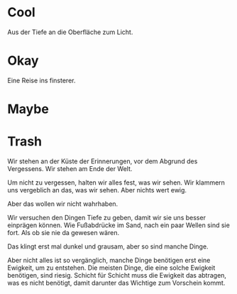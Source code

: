 # Cool

Aus der Tiefe an die Oberfläche zum Licht.

# Okay

Eine Reise ins finsterer.

# Maybe

# Trash

Wir stehen an der Küste der Erinnerungen, vor dem Abgrund des Vergessens.
Wir stehen am Ende der Welt.

Um nicht zu vergessen, halten wir alles fest, was wir sehen.
Wir klammern uns vergeblich an das, was wir sehen.
Aber nichts wert ewig.

Aber das wollen wir nicht wahrhaben.

Wir versuchen den Dingen Tiefe zu geben, damit wir sie uns besser einprägen können.
Wie Fußabdrücke im Sand, nach ein paar Wellen sind sie fort.
Als ob sie nie da gewesen wären.

Das klingt erst mal dunkel und grausam, aber so sind manche Dinge.

Aber nicht alles ist so vergänglich, manche Dinge benötigen erst eine Ewigkeit, um zu entstehen.
Die meisten Dinge, die eine solche Ewigkeit benötigen, sind riesig.
Schicht für Schicht muss die Ewigkeit das abtragen, was es nicht benötigt, damit darunter das Wichtige zum Vorschein kommt.
